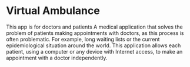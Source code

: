 # Virtual Ambulance

This app is for doctors and patients
A medical application that solves the problem of patients making appointments with doctors, as this process is often problematic. For example, long waiting lists or the current epidemiological situation around the world. This application allows each patient, using a computer or any device with Internet access, to make an appointment with a doctor independently. 
